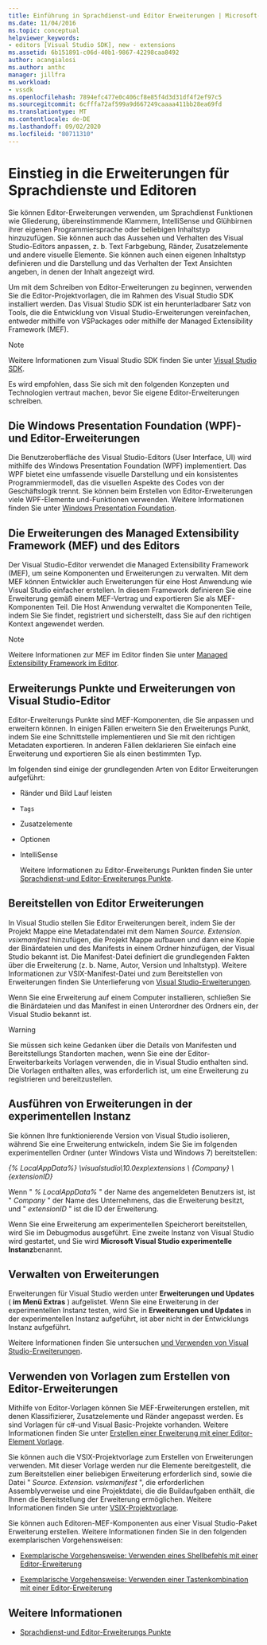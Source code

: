 ```yaml
---
title: Einführung in Sprachdienst-und Editor Erweiterungen | Microsoft-Dokumentation
ms.date: 11/04/2016
ms.topic: conceptual
helpviewer_keywords:
- editors [Visual Studio SDK], new - extensions
ms.assetid: 6b151891-c06d-40b1-9867-42298caa8492
author: acangialosi
ms.author: anthc
manager: jillfra
ms.workload:
- vssdk
ms.openlocfilehash: 7894efc477e0c406cf8e85f4d3d31df4f2ef97c5
ms.sourcegitcommit: 6cfffa72af599a9d667249caaaa411bb28ea69fd
ms.translationtype: MT
ms.contentlocale: de-DE
ms.lasthandoff: 09/02/2020
ms.locfileid: "80711310"
---
```

# <a name="get-started-with-language-service-and-editor-extensions"></a>Einstieg in die Erweiterungen für Sprachdienste und Editoren
Sie können Editor-Erweiterungen verwenden, um Sprachdienst Funktionen wie Gliederung, übereinstimmende Klammern, IntelliSense und Glühbirnen ihrer eigenen Programmiersprache oder beliebigen Inhaltstyp hinzuzufügen. Sie können auch das Aussehen und Verhalten des Visual Studio-Editors anpassen, z. b. Text Farbgebung, Ränder, Zusatzelemente und andere visuelle Elemente. Sie können auch einen eigenen Inhaltstyp definieren und die Darstellung und das Verhalten der Text Ansichten angeben, in denen der Inhalt angezeigt wird.

 Um mit dem Schreiben von Editor-Erweiterungen zu beginnen, verwenden Sie die Editor-Projektvorlagen, die im Rahmen des Visual Studio SDK installiert werden. Das Visual Studio SDK ist ein herunterladbarer Satz von Tools, die die Entwicklung von Visual Studio-Erweiterungen vereinfachen, entweder mithilfe von VSPackages oder mithilfe der Managed Extensibility Framework (MEF).

> [!NOTE]
> Weitere Informationen zum Visual Studio SDK finden Sie unter [Visual Studio SDK](../extensibility/visual-studio-sdk.md).

 Es wird empfohlen, dass Sie sich mit den folgenden Konzepten und Technologien vertraut machen, bevor Sie eigene Editor-Erweiterungen schreiben.

## <a name="the-windows-presentation-foundation-wpf-and-editor-extensions"></a>Die Windows Presentation Foundation (WPF)-und Editor-Erweiterungen
 Die Benutzeroberfläche des Visual Studio-Editors (User Interface, UI) wird mithilfe des Windows Presentation Foundation (WPF) implementiert. Das WPF bietet eine umfassende visuelle Darstellung und ein konsistentes Programmiermodell, das die visuellen Aspekte des Codes von der Geschäftslogik trennt. Sie können beim Erstellen von Editor-Erweiterungen viele WPF-Elemente und-Funktionen verwenden. Weitere Informationen finden Sie unter [Windows Presentation Foundation](/dotnet/framework/wpf/index).

## <a name="the-managed-extensibility-framework-mef-and-editor-extensions"></a>Die Erweiterungen des Managed Extensibility Framework (MEF) und des Editors
 Der Visual Studio-Editor verwendet die Managed Extensibility Framework (MEF), um seine Komponenten und Erweiterungen zu verwalten. Mit dem MEF können Entwickler auch Erweiterungen für eine Host Anwendung wie Visual Studio einfacher erstellen. In diesem Framework definieren Sie eine Erweiterung gemäß einem MEF-Vertrag und exportieren Sie als MEF-Komponenten Teil. Die Host Anwendung verwaltet die Komponenten Teile, indem Sie Sie findet, registriert und sicherstellt, dass Sie auf den richtigen Kontext angewendet werden.

> [!NOTE]
> Weitere Informationen zur MEF im Editor finden Sie unter [Managed Extensibility Framework im Editor](../extensibility/managed-extensibility-framework-in-the-editor.md).

## <a name="visual-studio-editor-extension-points-and-extensions"></a>Erweiterungs Punkte und Erweiterungen von Visual Studio-Editor
 Editor-Erweiterungs Punkte sind MEF-Komponenten, die Sie anpassen und erweitern können. In einigen Fällen erweitern Sie den Erweiterungs Punkt, indem Sie eine Schnittstelle implementieren und Sie mit den richtigen Metadaten exportieren. In anderen Fällen deklarieren Sie einfach eine Erweiterung und exportieren Sie als einen bestimmten Typ.

 Im folgenden sind einige der grundlegenden Arten von Editor Erweiterungen aufgeführt:

- Ränder und Bild Lauf leisten

- `Tags`

- Zusatzelemente

- Optionen

- IntelliSense

  Weitere Informationen zu Editor-Erweiterungs Punkten finden Sie unter [Sprachdienst-und Editor-Erweiterungs Punkte](../extensibility/language-service-and-editor-extension-points.md).

## <a name="deploying-editor-extensions"></a>Bereitstellen von Editor Erweiterungen
 In Visual Studio stellen Sie Editor Erweiterungen bereit, indem Sie der Projekt Mappe eine Metadatendatei mit dem Namen *Source. Extension. vsixmanifest* hinzufügen, die Projekt Mappe aufbauen und dann eine Kopie der Binärdateien und des Manifests in einem Ordner hinzufügen, der Visual Studio bekannt ist. Die Manifest-Datei definiert die grundlegenden Fakten über die Erweiterung (z. b. Name, Autor, Version und Inhaltstyp). Weitere Informationen zur VSIX-Manifest-Datei und zum Bereitstellen von Erweiterungen finden Sie Unterlieferung von [Visual Studio-Erweiterungen](../extensibility/shipping-visual-studio-extensions.md).

 Wenn Sie eine Erweiterung auf einem Computer installieren, schließen Sie die Binärdateien und das Manifest in einen Unterordner des Ordners ein, der Visual Studio bekannt ist.

> [!WARNING]
> Sie müssen sich keine Gedanken über die Details von Manifesten und Bereitstellungs Standorten machen, wenn Sie eine der Editor-Erweiterbarkeits Vorlagen verwenden, die in Visual Studio enthalten sind. Die Vorlagen enthalten alles, was erforderlich ist, um eine Erweiterung zu registrieren und bereitzustellen.

## <a name="run-extensions-in-the-experimental-instance"></a>Ausführen von Erweiterungen in der experimentellen Instanz
 Sie können Ihre funktionierende Version von Visual Studio isolieren, während Sie eine Erweiterung entwickeln, indem Sie Sie im folgenden experimentellen Ordner (unter Windows Vista und Windows 7) bereitstellen:

 *{% LocalAppData%} \visualstudio\10.0exp\extensions \\ {Company} \\ {extensionID}*

 Wenn " *% LocalAppData%* " der Name des angemeldeten Benutzers ist, ist " *Company* " der Name des Unternehmens, das die Erweiterung besitzt, und " *extensionID* " ist die ID der Erweiterung.

 Wenn Sie eine Erweiterung am experimentellen Speicherort bereitstellen, wird Sie im Debugmodus ausgeführt. Eine zweite Instanz von Visual Studio wird gestartet, und Sie wird **Microsoft Visual Studio experimentelle Instanz**benannt.

## <a name="manage-extensions"></a>Verwalten von Erweiterungen
 Erweiterungen für Visual Studio werden unter **Erweiterungen und Updates** ( **im Menü Extras** ) aufgelistet. Wenn Sie eine Erweiterung in der experimentellen Instanz testen, wird Sie in **Erweiterungen und Updates** in der experimentellen Instanz aufgeführt, ist aber nicht in der Entwicklungs Instanz aufgeführt.

 Weitere Informationen finden Sie untersuchen [und Verwenden von Visual Studio-Erweiterungen](../ide/finding-and-using-visual-studio-extensions.md).

## <a name="use-templates-to-create-editor-extensions"></a>Verwenden von Vorlagen zum Erstellen von Editor-Erweiterungen
 Mithilfe von Editor-Vorlagen können Sie MEF-Erweiterungen erstellen, mit denen Klassifizierer, Zusatzelemente und Ränder angepasst werden. Es sind Vorlagen für c#-und Visual Basic-Projekte vorhanden. Weitere Informationen finden Sie unter [Erstellen einer Erweiterung mit einer Editor-Element Vorlage](../extensibility/creating-an-extension-with-an-editor-item-template.md).

 Sie können auch die VSIX-Projektvorlage zum Erstellen von Erweiterungen verwenden. Mit dieser Vorlage werden nur die Elemente bereitgestellt, die zum Bereitstellen einer beliebigen Erweiterung erforderlich sind, sowie die Datei " *Source. Extension. vsixmanifest* ", die erforderlichen Assemblyverweise und eine Projektdatei, die die Buildaufgaben enthält, die Ihnen die Bereitstellung der Erweiterung ermöglichen. Weitere Informationen finden Sie unter [VSIX-Projektvorlage](../extensibility/vsix-project-template.md).

 Sie können auch Editoren-MEF-Komponenten aus einer Visual Studio-Paket Erweiterung erstellen. Weitere Informationen finden Sie in den folgenden exemplarischen Vorgehensweisen:

- [Exemplarische Vorgehensweise: Verwenden eines Shellbefehls mit einer Editor-Erweiterung](../extensibility/walkthrough-using-a-shell-command-with-an-editor-extension.md)

- [Exemplarische Vorgehensweise: Verwenden einer Tastenkombination mit einer Editor-Erweiterung](../extensibility/walkthrough-using-a-shortcut-key-with-an-editor-extension.md)

## <a name="see-also"></a>Weitere Informationen
- [Sprachdienst-und Editor-Erweiterungs Punkte](../extensibility/language-service-and-editor-extension-points.md)
